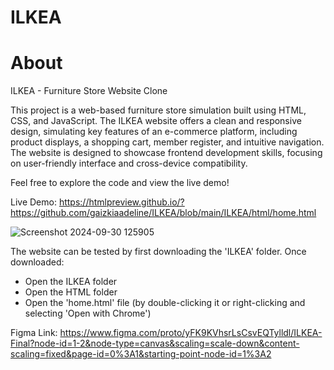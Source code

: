 # ILKEA

# About
ILKEA - Furniture Store Website Clone


This project is a web-based furniture store simulation built using HTML, CSS, and JavaScript. The ILKEA website offers a clean and responsive design, simulating key features of an e-commerce platform, including product displays, a shopping cart, member register, and intuitive navigation. The website is designed to showcase frontend development skills, focusing on user-friendly interface and cross-device compatibility.

Feel free to explore the code and view the live demo!

Live Demo: https://htmlpreview.github.io/?https://github.com/gaizkiaadeline/ILKEA/blob/main/ILKEA/html/home.html

![Screenshot 2024-09-30 125905](https://github.com/user-attachments/assets/48a0b9f4-7823-4363-8abd-d73732ae778a)

The website can be tested by first downloading the 'ILKEA' folder.
Once downloaded:
- Open the ILKEA folder
- Open the HTML folder
- Open the 'home.html' file (by double-clicking it or right-clicking and selecting 'Open with Chrome')

Figma Link:
https://www.figma.com/proto/yFK9KVhsrLsCsvEQTylldl/ILKEA-Final?node-id=1-2&node-type=canvas&scaling=scale-down&content-scaling=fixed&page-id=0%3A1&starting-point-node-id=1%3A2
